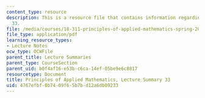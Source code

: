 ```yaml
---
content_type: resource
description: This is a resource file that contains information regarding lecture summary
  33.
file: /media/courses/18-311-principles-of-applied-mathematics-spring-2014/4767efbf0b7409f65b7bd12a6db09233_MIT18_311S14_Lecture33.pdf
file_type: application/pdf
learning_resource_types:
- Lecture Notes
ocw_type: OCWFile
parent_title: Lecture Summaries
parent_type: CourseSection
parent_uid: b0f4af16-e53b-c6ca-14ef-05be9e6c8817
resourcetype: Document
title: Principles of Applied Mathematics, Lecture Summary 33
uid: 4767efbf-0b74-09f6-5b7b-d12a6db09233
---
```

